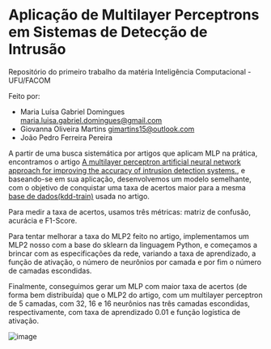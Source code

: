 # Aplicação de Multilayer Perceptrons em Sistemas de Detecção de Intrusão
Repositório do primeiro trabalho da matéria Inteligência Computacional - UFU/FACOM

Feito por:
- Maria Luísa Gabriel Domingues [maria.luisa.gabriel.domingues@gmail.com](maria.luisa.gabriel.domingues@gmail.com)
- Giovanna Oliveira Martins [gimartins15@outlook.com](gimartins15@outlook.com)
- João Pedro Ferreira Pereira 

A partir de uma busca sistemática por artigos que aplicam MLP na prática, encontramos o artigo [A multilayer perceptron artificial neural network approach for improving the accuracy of intrusion detection systems.](https://pdfs.semanticscholar.org/82b1/6b360d4bfc11c1da3d44ca797ac01be65024.pdf), e baseando-se em sua aplicação, desenvolvemos um modelo semelhante, com o objetivo de conquistar uma taxa de acertos maior para a mesma [base de dados(kdd-train)](https://www.kaggle.com/datasets/kiranmahesh/nslkdd/data) usada no artigo.

Para medir a taxa de acertos, usamos três métricas: matriz de confusão, acurácia e F1-Score.

Para tentar melhorar a taxa do MLP2 feito no artigo, implementamos um MLP2 nosso com a base do sklearn da linguagem Python, e começamos a brincar com as especificações da rede, variando a taxa de aprendizado, a função de ativação, o número de neurônios por camada e por fim o número de camadas escondidas.

Finalmente, conseguimos gerar um MLP com maior taxa de acertos (de forma bem distribuída) que o MLP2 do artigo, com um multilayer perceptron de 5 camadas, com 32, 16 e 16 neurônios nas três camadas escondidas, respectivamente, com taxa de aprendizado 0.01 e função logística de ativação.

![image](https://github.com/user-attachments/assets/00c2ab9e-1042-476b-bfa0-902da8e61cfd)

